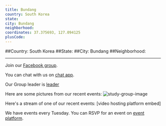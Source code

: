 ```yaml
---
title: Bundang
country: South Korea
state: 
city: Bundang
neighborhood: 
coordinates: 37.375693, 127.094125
plusCode:
---
```


##Country: South Korea
##State: 
##City: Bundang
##Neighborhood: 
*****
Join our [Facebook group](https://www.facebook.com/groups/free.code.camp.bundang).

You can chat with us on [chat app]().

Our Group leader is [leader]()

Here are some pictures from our recent events:
![study-group-image]()

Here's a stream of one of our recent events:
[video hosting platform embed]

We have events every Tuesday. You can RSVP for an event on [event platform]().
